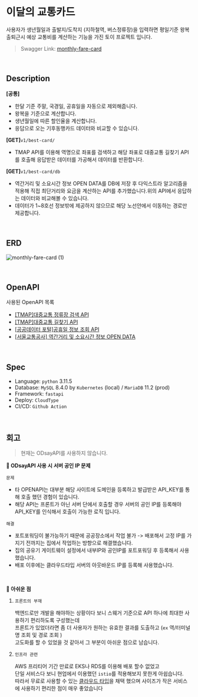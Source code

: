 # 이달의 교통카드
사용자가 생년월일과 출발지/도착지 (지하철역, 버스정류장)을 입력하면 평일기준 왕복 출퇴근시 예상 교통비를 계산하는
기능을 가진 토이 프로젝트 입니다.

> Swagger Link: [monthly-fare-card](https://port-0-monthly-fare-card-lxvf8lgx584ba9bc.sel5.cloudtype.app/docs#/)
</br>

## Description
**[공통]**
- 한달 기준 주말, 국경일, 공휴일을 자동으로 제외해줍니다.
- 왕복을 기준으로 계산합니다.
- 생년월일에 따른 할인율을 계산합니다.
- 응답으로 오는 기후동행카드 데이터와 비교할 수 있습니다.


**[GET]**`v1/best-card/`
- TMAP API를 이용해 역명으로 좌표를 검색하고 해당 좌표로 대중교통 길찾기 API를 호출해 응답받은 데이터를 가공해서 데이터를 반환합니다. 

**[GET]**`v1/best-card/db`
- 역간거리 및 소요시간 정보 OPEN DATA를 DB에 저장 후 다익스트라 알고리즘을 적용해 직접 최단거리와 요금을 계산하는 API를 추가했습니다.위의 API에서 응답하는 데이터와 비교해볼 수 있습니다.
- 데이터가 1~8호선 정보밖에 제공하지 않으므로 해당 노선안에서 이동하는 경로만 제공합니다.

</br>

## ERD 
![monthly-fare-card (1)](https://github.com/user-attachments/assets/4aa26dcb-624b-43fe-b7b7-e5b31cb1120f)


</br>

## OpenAPI
사용된 OpenAPI 목록 
- [[TMAP]대중교통 정류장 검색 API](https://transit.tmapmobility.com/sample/routes)
- [[TMAP]대중교통 길찾기 API](https://tmap-skopenapi.readme.io/reference/%EC%9E%A5%EC%86%8C%ED%86%B5%ED%95%A9%EA%B2%80%EC%83%89)
- [[공공데이터 포털]공휴일 정보 조회 API](https://www.data.go.kr/data/15012690/openapi.do)
- [[서울교통공사] 역간거리 및 소요시간 정보 OPEN DATA](https://data.seoul.go.kr/dataList/OA-12034/S/1/datasetView.do)
</br>

## Spec
- Language: `python` 3.11.5
- Database: `MySQL` 8.4.0 by `Kubernetes` (local) / `MariaDB` 11.2 (prod)
- Framework: `fastapi`
- Deploy: `CloudType`
- CI/CD: `Github Action`
</br>

## 회고

> 현재는 ODsayAPI를 사용하지 않습니다.

**📌 ODsayAPI 사용 시 서버 공인 IP 문제** 

`문제`
- 타 OPENAPI는 대부분 해당 사이트에 도메인을 등록하고 발급받은 API_KEY를 통해 호출 했던 경험이 있습니다.
- 해당 API는 프론트가 아닌 서버 단에서 호출할 경우 서버의 공인 IP를 등록해야 API_KEY를 인식해서 호출이 가능한 로직 입니다.

`해결`
- 포트포워딩이 불가능하기 때문에 공공장소에서 작업 불가 -> 배포해서 고정 IP를 가지기 전까지는 집에서 작업하는 방향으로 해결했습니다.
- 집의 공유기 게이트웨이 설정에서 내부IP와 공인IP를 포트포워딩 후 등록해서 사용했습니다.
- 배포 이후에는 클라우드타입 서버의 아웃바운드 IP를 등록해 사용했습니다.

</br>

**📌 아쉬운 점**

1. `프론트의 부재`
   
   백엔드로만 개발을 해야하는 상황이다 보니 스웨거 기준으로 API 하나에 최대한 사용하기 편리하도록 구성했는데    
   프론트가 있었더라면 좀 더 사용자가 원하는 유효한 결과를 도출하고 (`ex` 역/터미널명 조회 및 경로 조회 )     
   고도화를 할 수 있었을 것 같아서 그 부분이 아쉬운 점으로 남습니다.   

2. `인프라 관련`

   AWS 프리티어 기간 만료로 EKS나 RDS를 이용해 배포 할수 없었고   
   단일 서비스다 보니 현업에서 이용했던 `istio`를 적용해보지 못한게 아쉽습니다.    
   따라서 무료로 사용할 수 있는 [클라우드 타입](https://docs.cloudtype.io/guide/welcome/before-using#-9)을 채택 했으며 사이즈가 작은 서비스에 사용하기 편리한 점이 매우 좋았습니다    
